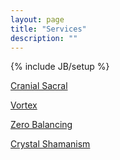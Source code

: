 ```yaml
---
layout: page
title: "Services"
description: ""
---
```

{% include JB/setup %}

[Cranial Sacral](/cranial-sacral)

[Vortex](/vortex)

[Zero Balancing](/zero-balancing)

[Crystal Shamanism](/crystal-shamanism)